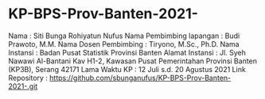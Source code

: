 # KP-BPS-Prov-Banten-2021-

Nama : Siti Bunga Rohiyatun Nufus
Nama Pembimbing lapangan : Budi Prawoto, M.M.
Nama Dosen Pembimbing : Tiryono, M.Sc., Ph.D.
Nama Instansi : Badan Pusat Statistik Provinsi Banten
Alamat Instansi : Jl. Syeh Nawawi Al-Bantani Kav H1-2, Kawasan Pusat Pemerintahan Provinsi Banten (KP3B), Serang 42171
Lama Waktu KP : 12 Juli s.d. 20 Agustus 2021
Link Repository : https://github.com/sbunganufus/KP-BPS-Prov-Banten-2021-.git
